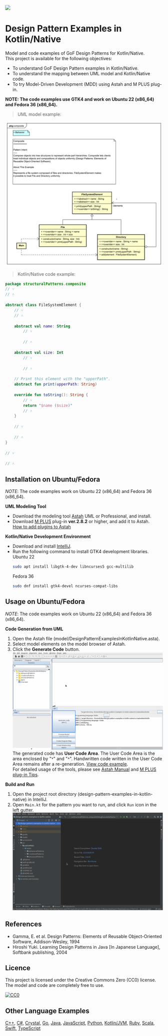 [<img src="./screenshots/DiagramMap.svg">](https://raw.githubusercontent.com/takaakit/design-pattern-examples-in-kotlin-native/master/screenshots/DiagramMap.svg)

Design Pattern Examples in Kotlin/Native
===

Model and code examples of GoF Design Patterns for Kotlin/Native.  
This project is available for the following objectives:  

* To understand GoF Design Pattern examples in Kotlin/Native.
* To understand the mapping between UML model and Kotlin/Native code.
* To try Model-Driven Development (MDD) using Astah and M PLUS plug-in.

**NOTE: The code examples use GTK4 and work on Ubuntu 22 (x86_64) and Fedora 36 (x86_64).**

> UML model example:

![](./screenshots/CompositePattern.svg "Composite Pattern")

<a id="code-example"></a>
> Kotlin/Native code example:

```kotlin
package structuralPatterns.composite
// ˅
// ˄

abstract class FileSystemElement {
    // ˅
    // ˄

    abstract val name: String
        // ˅
        
        // ˄

    abstract val size: Int
        // ˅
        
        // ˄

    // Print this element with the "upperPath".
    abstract fun print(upperPath: String)

    override fun toString(): String {
        // ˅
        return "$name ($size)"
        // ˄
    }

    // ˅
    
    // ˄
}

// ˅

// ˄
```

Installation on Ubuntu/Fedora
------------
*NOTE*: The code examples work on Ubuntu 22 (x86_64) and Fedora 36 (x86_64).

**UML Modeling Tool**
* Download the modeling tool [Astah](http://astah.net/download) UML or Professional, and install.  
* Download [M PLUS](https://sites.google.com/view/m-plus-plugin/download) plug-in **ver.2.8.2** or higher, and add it to Astah.  
  [How to add plugins to Astah](https://astahblog.com/2014/12/15/astah_plugins/)

**Kotlin/Native Development Environment**
* Download and install [IntelliJ](https://www.jetbrains.com/help/idea/installation-guide.html#71f1f9f8).  
* Run the following command to install GTK4 development libraries.  
  Ubuntu 22
  ```bash
  sudo apt install libgtk-4-dev libncurses5 gcc-multilib
  ```
  Fedora 36
  ```bash
  sudo dnf install gtk4-devel ncurses-compat-libs
  ```

Usage on Ubuntu/Fedora
-----
*NOTE*: The code examples work on Ubuntu 22 (x86_64) and Fedora 36 (x86_64).

**Code Generation from UML**
  1. Open the Astah file (model/DesignPatternExamplesInKotlinNative.asta).
  2. Select model elements on the model browser of Astah.
  3. Click the **Generate Code** button.  
  ![](./screenshots/GenerateCode.gif "Generate Code")  
  The generated code has **User Code Area**. The User Code Area is the area enclosed by "˅" and "˄". Handwritten code written in the User Code Area remains after a re-generation. [View code example](#code-example).  
  For detailed usage of the tools, please see [Astah Manual](http://astah.net/manual) and [M PLUS plug-in Tips](https://sites.google.com/view/m-plus-plugin-tips).

**Build and Run**
  1. Open the project root directory (design-pattern-examples-in-kotlin-native) in IntelliJ.
  2. Open `Main.kt` for the pattern you want to run, and click `Run` icon in the left gutter.
     ![](./screenshots/BuildAndRun.gif "Build and Run")  

References
----------
* Gamma, E. et al. Design Patterns: Elements of Reusable Object-Oriented Software, Addison-Wesley, 1994
* Hiroshi Yuki. Learning Design Patterns in Java [In Japanese Language], Softbank publishing, 2004

Licence
-------
This project is licensed under the Creative Commons Zero (CC0) license. The model and code are completely free to use.

[![CC0](http://i.creativecommons.org/p/zero/1.0/88x31.png "CC0")](http://creativecommons.org/publicdomain/zero/1.0/deed)

Other Language Examples
-----------------------
[C++](https://github.com/takaakit/design-pattern-examples-in-cpp), [C#](https://github.com/takaakit/design-pattern-examples-in-csharp), [Crystal](https://github.com/takaakit/design-pattern-examples-in-crystal), [Go](https://github.com/takaakit/design-pattern-examples-in-golang), [Java](https://github.com/takaakit/design-pattern-examples-in-java), [JavaScript](https://github.com/takaakit/design-pattern-examples-in-javascript), [Python](https://github.com/takaakit/design-pattern-examples-in-python), [Kotlin/JVM](https://github.com/takaakit/design-pattern-examples-in-kotlin), [Ruby](https://github.com/takaakit/design-pattern-examples-in-ruby), [Scala](https://github.com/takaakit/design-pattern-examples-in-scala), [Swift](https://github.com/takaakit/design-pattern-examples-in-swift), [TypeScript](https://github.com/takaakit/design-pattern-examples-in-typescript)
